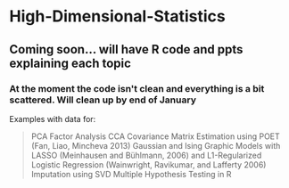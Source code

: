 # High-Dimensional-Statistics

## Coming soon... will have R code and ppts explaining each topic

### At the moment the code isn't clean and everything is a bit scattered. Will clean up by end of January


Examples with data for: 
>PCA
>Factor Analysis
>CCA
>Covariance Matrix Estimation using POET (Fan, Liao, Mincheva 2013)
>Gaussian and Ising Graphic Models with LASSO (Meinhausen and Bühlmann, 2006) and L1-Regularized Logistic Regression (Wainwright, Ravikumar, and Lafferty 2006)
>Imputation using SVD
>Multiple Hypothesis Testing in R
